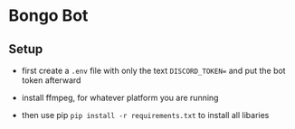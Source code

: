 # Bongo Bot

## Setup
* first create a `.env` file with only the text `DISCORD_TOKEN=` and put the bot token afterward

* install ffmpeg, for whatever platform you are running

* then use pip `pip install -r requirements.txt` to install all libaries
